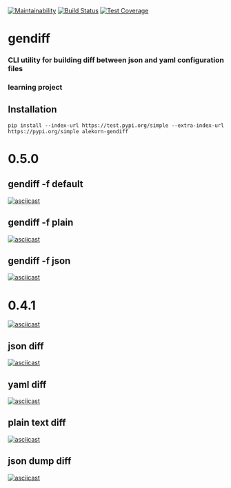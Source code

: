 [![Maintainability](https://api.codeclimate.com/v1/badges/c44810bfbc721c6b4f84/maintainability)](https://codeclimate.com/github/alekorn/python-project-lvl2/maintainability)
[![Build Status](https://travis-ci.org/alekorn/python-project-lvl2.svg?branch=master)](https://travis-ci.org/alekorn/python-project-lvl2)
[![Test Coverage](https://api.codeclimate.com/v1/badges/c44810bfbc721c6b4f84/test_coverage)](https://codeclimate.com/github/alekorn/python-project-lvl2/test_coverage)
# gendiff
### CLI utility for building diff between json and yaml configuration files
### learning project
## Installation

```
pip install --index-url https://test.pypi.org/simple --extra-index-url https://pypi.org/simple alekorn-gendiff
```
# 0.5.0
## gendiff -f default
[![asciicast](https://asciinema.org/a/oVfXRdLNuZ0YeHqTWWFBVFW86.svg)](https://asciinema.org/a/oVfXRdLNuZ0YeHqTWWFBVFW86)
## gendiff -f plain
[![asciicast](https://asciinema.org/a/CyJvIv6Rzm34ksds33HM2ml2T.svg)](https://asciinema.org/a/CyJvIv6Rzm34ksds33HM2ml2T)
## gendiff -f json
[![asciicast](https://asciinema.org/a/d5dbi9iwcChStoRe8EMuZCdvH.svg)](https://asciinema.org/a/d5dbi9iwcChStoRe8EMuZCdvH)
# 0.4.1
[![asciicast](https://asciinema.org/a/BZdoAfpeQvyuMGmQNifQzIjHF.svg)](https://asciinema.org/a/BZdoAfpeQvyuMGmQNifQzIjHF)
## json diff
[![asciicast](https://asciinema.org/a/GaXVH7DhR5PmogQs0lghlDc7G.svg)](https://asciinema.org/a/GaXVH7DhR5PmogQs0lghlDc7G)
## yaml diff
[![asciicast](https://asciinema.org/a/hUpHLwKaLkm7y1nuBEmibRYNB.svg)](https://asciinema.org/a/hUpHLwKaLkm7y1nuBEmibRYNB)
## plain text diff
[![asciicast](https://asciinema.org/a/EuhBCx2k6LCgHrr49CXHSE0GV.svg)](https://asciinema.org/a/EuhBCx2k6LCgHrr49CXHSE0GV)
## json dump diff
[![asciicast](https://asciinema.org/a/peiBrY4KKze8fQWn6jnpFMQ1O.svg)](https://asciinema.org/a/peiBrY4KKze8fQWn6jnpFMQ1O)
